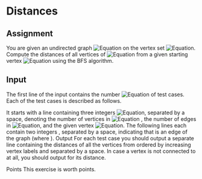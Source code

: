 # Distances
## Assignment
You are given an undirected graph ![Equation](https://math.vercel.app?from=G)  on the vertex set ![Equation](https://math.vercel.app?from=%5C%7B0%2C%20%5Cldots%2C%20n-1%5C%7D). Compute the distances of all vertices of ![Equation](https://math.vercel.app?from=G) from a given starting vertex ![Equation](https://math.vercel.app?from=v) using the BFS algorithm.

## Input
The first line of the input contains the number ![Equation](https://math.vercel.app?from=t%20%5Cleq%2020) of test cases. Each of the  test cases is described as follows.

It starts with a line containing three integers ![Equation](https://math.vercel.app?from=n%2Cm%2Cv), separated by a space, denoting the number of vertices in ![Equation](https://math.vercel.app?from=G) , the number of edges in  ![Equation](https://math.vercel.app?from=G), and the given vertex ![Equation](https://math.vercel.app?from=v).
The following  lines each contain two integers , separated by a space, indicating that  is an edge of the graph (where ).
Output
For each test case you should output a separate line containing the distances of all the vertices from  ordered by increasing vertex labels and separated by a space. In case a vertex is not connected to  at all, you should output  for its distance.

Points
This exercise is worth  points.
